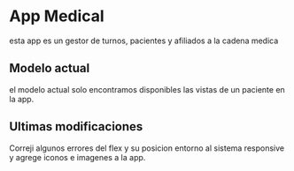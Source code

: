 # App Medical

esta app es un gestor de turnos, pacientes y afiliados a la cadena medica

## Modelo actual

el modelo actual solo encontramos disponibles las vistas de un paciente en la app.

## Ultimas modificaciones

Correji algunos errores del flex y su posicion entorno al sistema responsive y agrege iconos e imagenes a la app.
